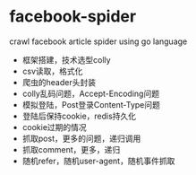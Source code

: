 # facebook-spider
crawl facebook article spider using go language

- 框架搭建，技术选型colly
- csv读取，格式化
- 爬虫的header头封装
- colly乱码问题，Accept-Encoding问题
- 模拟登陆，Post登录Content-Type问题
- 登陆后保持cookie，redis持久化
- cookie过期的情况
- 抓取post，更多的问题，递归调用
- 抓取comment，更多，递归
- 随机refer，随机user-agent，随机事件抓取